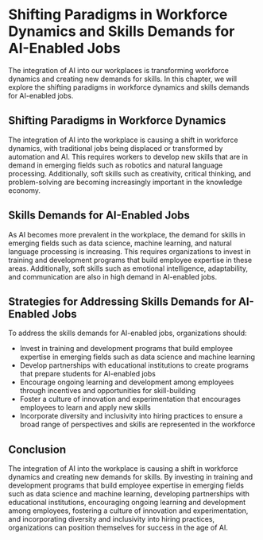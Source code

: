 Shifting Paradigms in Workforce Dynamics and Skills Demands for AI-Enabled Jobs
=====================================================================================================================================================================

The integration of AI into our workplaces is transforming workforce dynamics and creating new demands for skills. In this chapter, we will explore the shifting paradigms in workforce dynamics and skills demands for AI-enabled jobs.

Shifting Paradigms in Workforce Dynamics
----------------------------------------

The integration of AI into the workplace is causing a shift in workforce dynamics, with traditional jobs being displaced or transformed by automation and AI. This requires workers to develop new skills that are in demand in emerging fields such as robotics and natural language processing. Additionally, soft skills such as creativity, critical thinking, and problem-solving are becoming increasingly important in the knowledge economy.

Skills Demands for AI-Enabled Jobs
----------------------------------

As AI becomes more prevalent in the workplace, the demand for skills in emerging fields such as data science, machine learning, and natural language processing is increasing. This requires organizations to invest in training and development programs that build employee expertise in these areas. Additionally, soft skills such as emotional intelligence, adaptability, and communication are also in high demand in AI-enabled jobs.

Strategies for Addressing Skills Demands for AI-Enabled Jobs
------------------------------------------------------------

To address the skills demands for AI-enabled jobs, organizations should:

* Invest in training and development programs that build employee expertise in emerging fields such as data science and machine learning
* Develop partnerships with educational institutions to create programs that prepare students for AI-enabled jobs
* Encourage ongoing learning and development among employees through incentives and opportunities for skill-building
* Foster a culture of innovation and experimentation that encourages employees to learn and apply new skills
* Incorporate diversity and inclusivity into hiring practices to ensure a broad range of perspectives and skills are represented in the workforce

Conclusion
----------

The integration of AI into the workplace is causing a shift in workforce dynamics and creating new demands for skills. By investing in training and development programs that build employee expertise in emerging fields such as data science and machine learning, developing partnerships with educational institutions, encouraging ongoing learning and development among employees, fostering a culture of innovation and experimentation, and incorporating diversity and inclusivity into hiring practices, organizations can position themselves for success in the age of AI.

